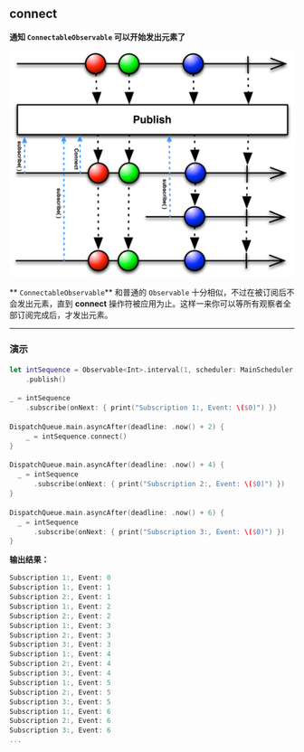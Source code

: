 ## connect

**通知 `ConnectableObservable` 可以开始发出元素了**

![](/assets/WhichOperator/Operators/publish.png)

** `ConnectableObservable`** 和普通的 `Observable` 十分相似，不过在被订阅后不会发出元素，直到 **connect** 操作符被应用为止。这样一来你可以等所有观察者全部订阅完成后，才发出元素。

---

### 演示

```swift
let intSequence = Observable<Int>.interval(1, scheduler: MainScheduler.instance)
    .publish()

_ = intSequence
    .subscribe(onNext: { print("Subscription 1:, Event: \($0)") })

DispatchQueue.main.asyncAfter(deadline: .now() + 2) {
    _ = intSequence.connect()
}

DispatchQueue.main.asyncAfter(deadline: .now() + 4) {
  _ = intSequence
      .subscribe(onNext: { print("Subscription 2:, Event: \($0)") })
}

DispatchQueue.main.asyncAfter(deadline: .now() + 6) {
  _ = intSequence
      .subscribe(onNext: { print("Subscription 3:, Event: \($0)") })
}
```

**输出结果：**

```swift
Subscription 1:, Event: 0
Subscription 1:, Event: 1
Subscription 2:, Event: 1
Subscription 1:, Event: 2
Subscription 2:, Event: 2
Subscription 1:, Event: 3
Subscription 2:, Event: 3
Subscription 3:, Event: 3
Subscription 1:, Event: 4
Subscription 2:, Event: 4
Subscription 3:, Event: 4
Subscription 1:, Event: 5
Subscription 2:, Event: 5
Subscription 3:, Event: 5
Subscription 1:, Event: 6
Subscription 2:, Event: 6
Subscription 3:, Event: 6
...
```

